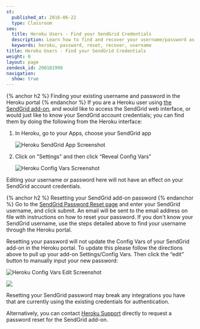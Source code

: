```yaml
---
st:
  published_at: 2016-06-22
  type: Classroom
seo:
  title: Heroku Users - Find your SendGrid Credentials
  description: Learn how to find and recover your username/password as a SendGrid add-on user...
  keywords: heroku, password, reset, recover, username
title: Heroku Users - Find your SendGrid Credentials
weight: 0
layout: page
zendesk_id: 200181998
navigation:
  show: true
---
```


{% anchor h2 %}	Finding your existing username and password in the Heroku portal
{% endanchor %}	
If you are a Heroku user using [the SendGrid add-on](https://addons.heroku.com/sendgrid), and would like to access the SendGrid web interface, or would just like to know your SendGrid account credentials; you can find them by doing the following from the Heroku interface:

1. In Heroku, go to your Apps, choose your SendGrid app

    ![]({{root_url}}/images/HerokuPW1.png "Heroku SendGrid App Screenshot")

1. Click on "Settings" and then click “Reveal Config Vars”

    ![]({{root_url}}/images/HerokuPW2.png "Heroku Config Vars Screenshot")

<call-out>

Editing your username or password here will not have an effect on your SendGrid account credentials.

</call-out>

{% anchor h2 %}	Resetting your SendGrid add-on password
{% endanchor %}	
Go to the [SendGrid Password Reset page](https://sendgrid.com/user/forgotPassword) and enter your SendGrid username, and click submit. An email will be sent to the email address on file with instructions on how to reset your password. If you don't know your SendGrid username, use the steps detailed above to find your username through the Heroku portal.

<call-out>

Resetting your password will not update the Config Vars of your SendGrid add-on in the Heroku portal. To update this please follow the directions above to pull up your add-on Settings/Config Vars. Then click the “edit” button to manually input your new password:

</call-out>

![]({{root_url}}/images/HerokuPW3.png "Heroku Config Vars Edit Screenshot")

![]({{root_url}}/images/HerokuPW4.png)

<call-out type="warning">

Resetting your SendGrid password may break any integrations you have that are currently using the existing credentials for authentication.

</call-out>

Alternatively, you can contact [Heroku Support](https://www.heroku.com/support) directly to request a password reset for the SendGrid add-on.
